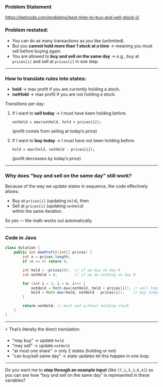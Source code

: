 ### Problem Statement
https://leetcode.com/problems/best-time-to-buy-and-sell-stock-ii/

### Problem restated:
- You can do as many transactions as you like (unlimited).
- But you **cannot hold more than 1 stock at a time** → meaning you must sell before buying again.
- You are allowed to **buy and sell on the same day** → e.g., buy at `prices[i]` and sell at `prices[i]` in one step.

---

### How to translate rules into states:
- **hold** → max profit if you are currently holding a stock.
- **notHold** → max profit if you are not holding a stock.

Transitions per day:
1. If I want to **sell today** → I must have been holding before.
   ```
   notHold = max(notHold, hold + prices[i]);
   ```
   (profit comes from selling at today’s price)

2. If I want to **buy today** → I must have not been holding before.
   ```
   hold = max(hold, notHold - prices[i]);
   ```
   (profit decreases by today’s price)

---

### Why does "buy and sell on the same day" still work?
Because of the way we update states in sequence, the code effectively allows:
- Buy at `prices[i]` (updating `hold`), then
- Sell at `prices[i]` (updating `notHold`)  
  within the same iteration.

So yes — the math works out automatically.

---

### Code in Java
```java
class Solution {
    public int maxProfit(int[] prices) {
        int n = prices.length;
        if (n == 0) return 0;

        int hold = -prices[0];  // if we buy on day 0
        int notHold = 0;        // if we do nothing on day 0

        for (int i = 1; i < n; i++) {
            notHold = Math.max(notHold, hold + prices[i]); // sell today
            hold = Math.max(hold, notHold - prices[i]);    // buy today
        }

        return notHold; // must end without holding stock
    }
}
```

---

⚡️ That’s literally the direct translation:
- "may buy" → update `hold`
- "may sell" → update `notHold`
- "at most one share" → only 2 states (holding or not)
- "can buy/sell same day" → state updates let this happen in one loop.

---

Do you want me to **step through an example input** (like `[7,1,5,3,6,4]`) so you can *see* how "buy and sell on the same day" is represented in these variables?
